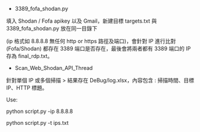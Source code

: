 
- 3389_fofa_shodan.py


填入 Shodan / Fofa apikey 以及 Gmail，新建目標 targets.txt 與 3389_fofa_shodan.py 放在同一目錄下

(ip 格式如 8.8.8.8 無任何 http or https 路徑及端口)，會針對 IP 進行比對(Fofa/Shodan) 都存在 3389 端口是否存在，最後會將兩者都有 3389 端口的 IP 存為 final_rdp.txt。

- Scan_Web_Shodan_API_Thread

針對單個 IP 或多個掃描 > 結果存在 DeBug/log.xlsx，內容包含 : 掃描時間、目標IP、HTTP 標題。

Use: 

python script.py -ip 8.8.8.8

python script.py -t ips.txt
